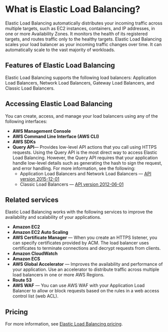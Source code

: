 # What is Elastic Load Balancing?<a name="what-is-load-balancing"></a>

Elastic Load Balancing automatically distributes your incoming traffic across multiple targets, such as EC2 instances, containers, and IP addresses, in one or more Availability Zones\. It monitors the health of its registered targets, and routes traffic only to the healthy targets\. Elastic Load Balancing scales your load balancer as your incoming traffic changes over time\. It can automatically scale to the vast majority of workloads\.

## Features of Elastic Load Balancing<a name="elb-features"></a>

Elastic Load Balancing supports the following load balancers: Application Load Balancers, Network Load Balancers, Gateway Load Balancers, and Classic Load Balancers\. 


## Accessing Elastic Load Balancing<a name="elb-access-methods"></a>

You can create, access, and manage your load balancers using any of the following interfaces:
+ **AWS Management Console**
+ **AWS Command Line Interface \(AWS CLI\)**
+ **AWS SDKs**
+ **Query API**— Provides low\-level API actions that you call using HTTPS requests\. Using the Query API is the most direct way to access Elastic Load Balancing\. However, the Query API requires that your application handle low\-level details such as generating the hash to sign the request, and error handling\. For more information, see the following:
  + Application Load Balancers and Network Load Balancers — [API version 2015\-12\-01](https://docs.aws.amazon.com/elasticloadbalancing/latest/APIReference/)
  + Classic Load Balancers — [API version 2012\-06\-01](https://docs.aws.amazon.com/elasticloadbalancing/2012-06-01/APIReference/)

## Related services<a name="elb-related-services"></a>

Elastic Load Balancing works with the following services to improve the availability and scalability of your applications\.
+ **Amazon EC2**
+ **Amazon EC2 Auto Scaling**
+ **AWS Certificate Manager** — When you create an HTTPS listener, you can specify certificates provided by ACM\. The load balancer uses certificates to terminate connections and decrypt requests from clients\.
+ **Amazon CloudWatch**
+ **Amazon ECS**
+ **AWS Global Accelerator** — Improves the availability and performance of your application\. Use an accelerator to distribute traffic across multiple load balancers in one or more AWS Regions\.
+ **Route 53**
+ **AWS WAF** — You can use AWS WAF with your Application Load Balancer to allow or block requests based on the rules in a web access control list \(web ACL\)\. 

## Pricing<a name="load-balancer-pricing"></a>

For more information, see [Elastic Load Balancing pricing](https://aws.amazon.com/elasticloadbalancing/pricing/)\.
